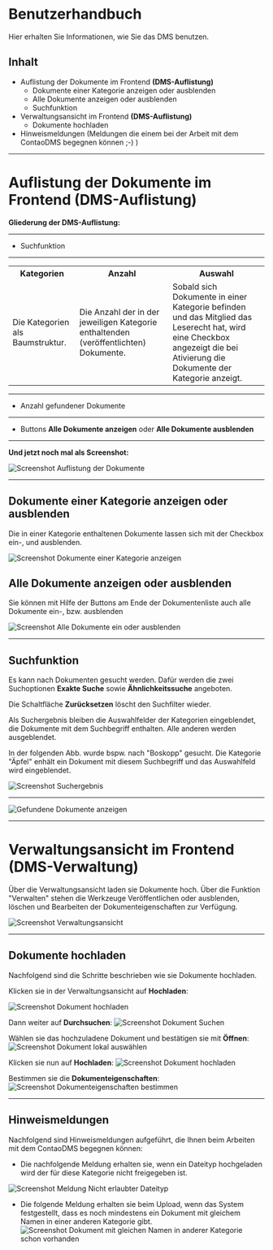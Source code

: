 # Benutzerhandbuch

Hier erhalten Sie Informationen, wie Sie das DMS benutzen.

## Inhalt
* Auflistung der Dokumente im Frontend **(DMS-Auflistung)**
    * Dokumente einer Kategorie anzeigen oder ausblenden
    * Alle Dokumente anzeigen oder ausblenden
    * Suchfunktion
* Verwaltungsansicht im Frontend **(DMS-Auflistung)**
	* Dokumente hochladen
* Hinweismeldungen (Meldungen die einem bei der Arbeit mit dem ContaoDMS begegnen können ;-) )
---

# Auflistung der Dokumente im Frontend (DMS-Auflistung)

**Gliederung der DMS-Auflistung:**

---

* Suchfunktion  

---

<table>
 <tr>
   	<th>Kategorien</th>
    <th>Anzahl</th>
    <th>Auswahl</th>
 </tr>
 <tr>
   	<td>Die Kategorien als Baumstruktur.</td>
    <td>Die Anzahl der in der jeweiligen Kategorie enthaltenden (veröffentlichten) Dokumente.</td>
    <td>Sobald sich Dokumente in einer Kategorie befinden und das Mitglied das Leserecht hat, wird eine Checkbox angezeigt die bei Ativierung die Dokumente der Kategorie anzeigt.
     </td>
 </tr>     
</table>    

---

* Anzahl gefundener Dokumente

---

* Buttons **Alle Dokumente anzeigen** oder **Alle Dokumente ausblenden**

---
**Und jetzt noch mal als Screenshot:**

![Screenshot Auflistung der Dokumente](/manual/de/user/screenshot_frontend_dms_listing.png)

---

## Dokumente einer Kategorie anzeigen oder ausblenden

Die in einer Kategorie enthaltenen Dokumente lassen sich mit der Checkbox ein-, und ausblenden. 

![Screenshot Dokumente einer Kategorie anzeigen](/manual/de/user/screenshot_frontend_dms_listing_view_documents_in_selected_category.png)


## Alle Dokumente anzeigen oder ausblenden

Sie können mit Hilfe der Buttons am Ende der Dokumentenliste auch alle Dokumente ein-, bzw. ausblenden

![Screenshot Alle Dokumente ein oder ausblenden](/manual/de/user/screenshot_frontend_dms_listing_view_all_or_hide_all_documents.png)

---

## Suchfunktion

Es kann nach Dokumenten gesucht werden. Dafür werden die zwei Suchoptionen **Exakte Suche** sowie **Ähnlichkeitssuche** angeboten.

Die Schaltfläche **Zurücksetzen** löscht den Suchfilter wieder.

Als Suchergebnis bleiben die Auswahlfelder der Kategorien eingeblendet, die Dokumente mit dem Suchbegriff enthalten. Alle anderen werden ausgeblendet. 

In der folgenden Abb. wurde bspw. nach "Boskopp" gesucht. Die Kategorie "Äpfel" enhält ein Dokument mit diesem Suchbegriff und das Auswahlfeld wird eingeblendet.

![Screenshot Suchergebnis](/manual/de/user/screenshot_frontend_dms_listing_searching_documents.png)

---

![Gefundene Dokumente anzeigen](/manual/de/user/screenshot_frontend_dms_listing_searching_documents_view_documents.png)

---
# Verwaltungsansicht im Frontend (DMS-Verwaltung)
Über die Verwaltungsansicht laden sie Dokumente hoch. Über die Funktion "Verwalten" stehen die Werkzeuge Veröffentlichen oder ausblenden, löschen und Bearbeiten der Dokumenteigenschaften zur Verfügung.

![Screenshot Verwaltungsansicht](/manual/de/user/screenshot_frontend_dms_management.png)

---

## Dokumente hochladen
Nachfolgend sind die Schritte beschrieben wie sie Dokumente hochladen.

Klicken sie in der Verwaltungsansicht auf **Hochladen**:

![Screenshot Dokument hochladen](/manual/de/user/screenshot_frontend_dms_management_document_upload.png)

Dann weiter auf **Durchsuchen**:
![Screenshot Dokument Suchen](/manual/de/user/screenshot_frontend_dms_management_search_upload_document.png)

Wählen sie das hochzuladene Dokument und bestätigen sie mit **Öffnen**:
![Screenshot Dokument lokal auswählen](/manual/de/user/screenshot_frontend_dms_management_search_upload_document_select.png)

Klicken sie nun auf **Hochladen**:
![Screenshot Dokument hochladen](/manual/de/user/screenshot_frontend_dms_management_upload.png)

Bestimmen sie die **Dokumenteigenschaften**:
![Screenshot Dokumenteigenschaften bestimmen](/manual/de/user/screenshot_frontend_dms_management_upload_document_description.png)

---

## Hinweismeldungen
Nachfolgend sind Hinweismeldungen aufgeführt, die Ihnen beim Arbeiten mit dem ContaoDMS begegnen können:

* Die nachfolgende Meldung erhalten sie, wenn ein Dateityp hochgeladen wird der für diese Kategorie nicht freigegeben ist. 

![Screenshot Meldung Nicht erlaubter Dateityp](/manual/de/user/screenshot_frontend_dms_management_message_forbidden_datatyp.png)

* Die folgende Meldung erhalten sie beim Upload, wenn das System festgestellt, dass es noch mindestens ein Dokument mit gleichem Namen in einer anderen Kategorie gibt. 
![Screenshot Dokument mit gleichen Namen in anderer Kategorie schon vorhanden](/manual/de/user/screenshot_frontend_dms_management_several_document_versions.png)
